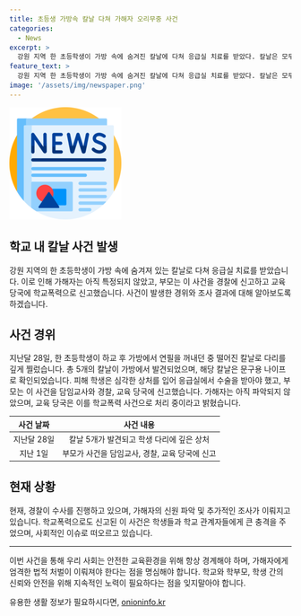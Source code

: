 ```yaml
---
title: 초등생 가방속 칼날 다쳐 가해자 오리무중 사건
categories:
  - News
excerpt: >
  강원 지역 한 초등학생이 가방 속에 숨겨진 칼날에 다쳐 응급실 치료를 받았다. 칼날은 모두 5개였고, 피해 학생의 부모는 경찰과 교육 당국에 신고했다. 가해자는 아직 특정되지 않았으며, 학교폭력 사안으로도 신고했다. A 양의 부모는 담임교사에게 해당 사건을 알렸고, 가해자를 찾기 위해 학생들을 조사했으나 특정되지 않았다.경찰과 교육 당국은 수사 중이며, 사건은 계속된다.
feature_text: >
  강원 지역 한 초등학생이 가방 속에 숨겨진 칼날에 다쳐 응급실 치료를 받았다. 칼날은 모두 5개였고, 피해 학생의 부모는 경찰과 교육 당국에 신고했다. 가해자는 아직 특정되지 않았으며, 학교폭력 사안으로도 신고했다. A 양의 부모는 담임교사에게 해당 사건을 알렸고, 가해자를 찾기 위해 학생들을 조사했으나 특정되지 않았다.경찰과 교육 당국은 수사 중이며, 사건은 계속된다.
image: '/assets/img/newspaper.png'
---
```


<p><img src="/assets/img/newspaper.png" alt="kimp 속보" /></p>

<h2 data-ke-size="size26">학교 내 칼날 사건 발생</h2>

<p data-ke-size="size16">강원 지역의 한 초등학생이 가방 속에 숨겨져 있는 칼날로 다쳐 응급실 치료를 받았습니다. 이로 인해 가해자는 아직 특정되지 않았고, 부모는 이 사건을 경찰에 신고하고 교육 당국에 학교폭력으로 신고했습니다. 사건이 발생한 경위와 조사 결과에 대해 알아보도록 하겠습니다.</p>

<h2 data-ke-size="size26">사건 경위</h2>

<p data-ke-size="size16">지난달 28일, 한 초등학생이 하교 후 가방에서 연필을 꺼내던 중 떨어진 칼날로 다리를 깊게 찔렀습니다. 총 5개의 칼날이 가방에서 발견되었으며, 해당 칼날은 문구용 나이프로 확인되었습니다. 피해 학생은 심각한 상처를 입어 응급실에서 수술을 받아야 했고, 부모는 이 사건을 담임교사와 경찰, 교육 당국에 신고했습니다. 가해자는 아직 파악되지 않았으며, 교육 당국은 이를 학교폭력 사건으로 처리 중이라고 밝혔습니다.</p>

<table>
  <thead>
    <tr>
      <th style="text-align: center;">사건 날짜</th>
      <th style="text-align: center;">사건 내용</th>
    </tr>
  </thead>
  <tbody>
    <tr>
      <td style="text-align: center;">지난달 28일</td>
      <td style="text-align: center;">칼날 5개가 발견되고 학생 다리에 깊은 상처</td>
    </tr>
    <tr>
      <td style="text-align: center;">지난 1일</td>
      <td style="text-align: center;">부모가 사건을 담임교사, 경찰, 교육 당국에 신고</td>
    </tr>
  </tbody>
</table>

<h2 data-ke-size="size26">현재 상황</h2>

<p data-ke-size="size16">현재, 경찰이 수사를 진행하고 있으며, 가해자의 신원 파악 및 추가적인 조사가 이뤄지고 있습니다. 학교폭력으로도 신고된 이 사건은 학생들과 학교 관계자들에게 큰 충격을 주었으며, 사회적인 이슈로 떠오르고 있습니다.</p>

<hr>

<p data-ke-size="size16">이번 사건을 통해 우리 사회는 안전한 교육환경을 위해 항상 경계해야 하며, 가해자에게 엄격한 법적 처벌이 이뤄져야 한다는 점을 명심해야 합니다. 학교와 학부모, 학생 간의 신뢰와 안전을 위해 지속적인 노력이 필요하다는 점을 잊지말아야 합니다.</p>
유용한 생활 정보가 필요하시다면, <a href="https://onioninfo.kr" rel="dofollow">onioninfo.kr</a>


